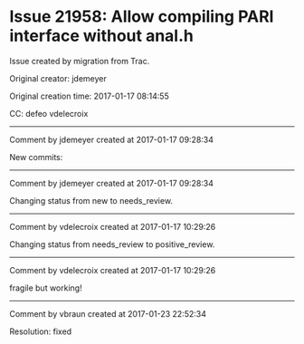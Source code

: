 # Issue 21958: Allow compiling PARI interface without anal.h

Issue created by migration from Trac.

Original creator: jdemeyer

Original creation time: 2017-01-17 08:14:55

CC:  defeo vdelecroix




---

Comment by jdemeyer created at 2017-01-17 09:28:34

New commits:


---

Comment by jdemeyer created at 2017-01-17 09:28:34

Changing status from new to needs_review.


---

Comment by vdelecroix created at 2017-01-17 10:29:26

Changing status from needs_review to positive_review.


---

Comment by vdelecroix created at 2017-01-17 10:29:26

fragile but working!


---

Comment by vbraun created at 2017-01-23 22:52:34

Resolution: fixed
